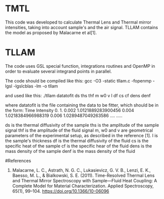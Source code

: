 # TMTL
This code was developed to calculate Thermal Lens and Thermal mirror intensities, taking into account sample's and the 
air signal. TLLAM contains the model as proposed by Malacarne et al[1].

# TLLAM
The code uses GSL special function, integrations routines and OpenMP in order to evaluate several integrand points in parallel. 

The code should be compiled like this:
gcc -O3 -static tllam.c -fopenmp -lgsl -lgslcblas -lm -o tllam

and used like this:
./tllam datatofit ds ths thf m w0 v l df cs cf dens denf

where datatofit is the file containing the data to be fitter, which should be in the form:
Time  Intensity
0.	  1.
0.002	1.0121889283900456
0.004	1.0218384966988319
0.006	1.0289487049263586
....  .....

ds is the thermal diffusivity of the sample
ths is the amplitude of the sample signal
thf is the amplitude of the fluid signal
m, w0 and v are geometrical parameters of the experimental setup, as described in the reference [1].
l is the sample's thickness
df is the thermal diffusivity of the fluid
cs is the specific heat of the sample
cf is the specific hear of the fluid
dens is the mass density of the sample
denf is the mass density of the fluid


#References
1. Malacarne, L. C., Astrath, N. G. C., Lukasievicz, G. V. B., Lenzi, E. K., Baesso, M. L., & Bialkowski, S. E. (2011). Time-Resolved Thermal Lens and Thermal Mirror Spectroscopy with Sample—Fluid Heat Coupling: A Complete Model for Material Characterization. Applied Spectroscopy, 65(1), 99–104. https://doi.org/10.1366/10-06096
